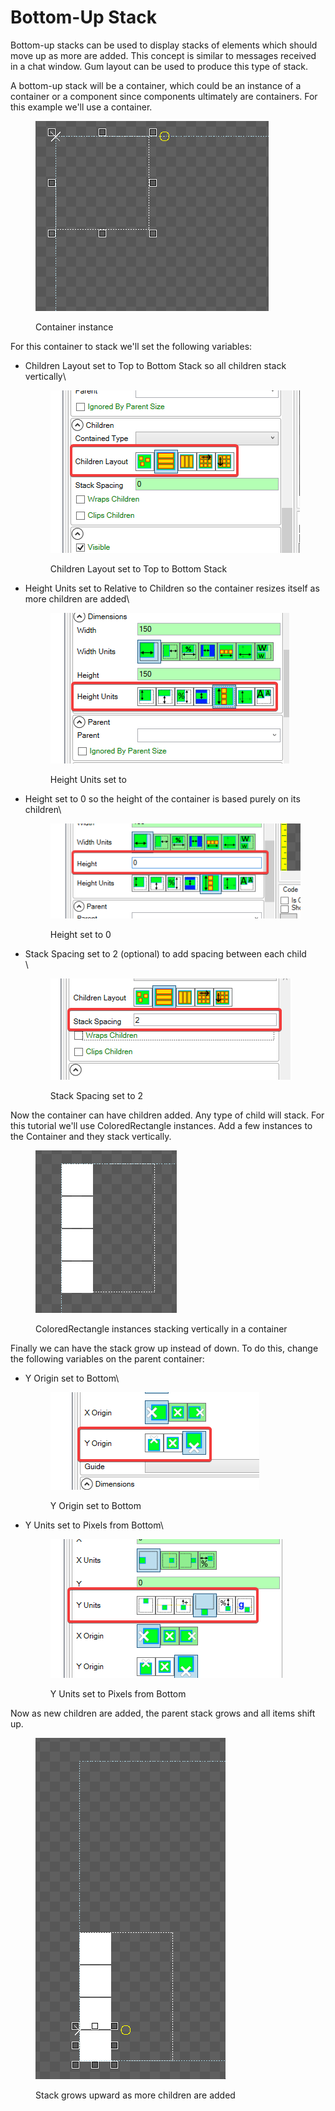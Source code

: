 # Bottom-Up Stack

Bottom-up stacks can be used to display stacks of elements which should move up as more are added. This concept is similar to messages received in a chat window. Gum layout can be used to produce this type of stack.

A bottom-up stack will be a container, which could be an instance of a container or a component since components ultimately are containers. For this example we'll use a container.

<figure><img src="../.gitbook/assets/image (3) (1) (1) (1) (1) (1).png" alt=""><figcaption><p>Container instance</p></figcaption></figure>

For this container to stack we'll set the following variables:

*   Children Layout set to Top to Bottom Stack so all children stack vertically\


    <figure><img src="../.gitbook/assets/image (1) (1) (1) (1) (1) (1) (1) (1) (1) (1) (1) (1) (1) (1) (1) (1) (1) (1) (1) (1) (1) (1).png" alt=""><figcaption><p>Children Layout set to Top to Bottom Stack</p></figcaption></figure>
*   Height Units set to Relative to Children so the container resizes itself as more children are added\


    <figure><img src="../.gitbook/assets/image (2) (1) (1) (1) (1) (1) (1) (1) (1) (1) (1) (1) (1) (1) (1).png" alt=""><figcaption><p>Height Units set to </p></figcaption></figure>
*   Height set to 0 so the height of the container is based purely on its children\


    <figure><img src="../.gitbook/assets/image (3) (1) (1) (1) (1) (1) (1).png" alt=""><figcaption><p>Height set to 0</p></figcaption></figure>
*   Stack Spacing set to 2 (optional) to add spacing between each child\
    \


    <figure><img src="../.gitbook/assets/image (4) (1) (1) (1) (1).png" alt=""><figcaption><p>Stack Spacing set to 2</p></figcaption></figure>

Now the container can have children added. Any type of child will stack. For this tutorial we'll use ColoredRectangle instances. Add a few instances to the Container and they stack vertically.

<figure><img src="../.gitbook/assets/image (5) (1) (1).png" alt=""><figcaption><p>ColoredRectangle instances stacking vertically in a container</p></figcaption></figure>

Finally we can have the stack grow up instead of down.  To do this, change the following variables on the parent container:

*   Y Origin set to Bottom\


    <figure><img src="../.gitbook/assets/image (6) (1) (1).png" alt=""><figcaption><p>Y Origin set to Bottom</p></figcaption></figure>
*   Y Units set to Pixels from Bottom\


    <figure><img src="../.gitbook/assets/image (7) (1) (1).png" alt=""><figcaption><p>Y Units set to Pixels from Bottom</p></figcaption></figure>

Now as new children are added, the parent stack grows and all items shift up.

<figure><img src="../.gitbook/assets/08_21_40_58.gif" alt=""><figcaption><p>Stack grows upward as more children are added</p></figcaption></figure>

